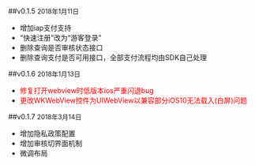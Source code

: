##v0.1.5       <font size = 2>2018年1月11日 </font>

* 增加iap支付支持
* “快速注册”改为“游客登录”
* 删除查询是否审核状态接口
* 删除查询支付是否可用接口，全部支付流程均由SDK自己处理

##v0.1.6       <font size = 2>2018年1月13日 </font>

* <font color=red>修复打开webview时低版本ios严重闪退bug</font>
* <font color=red>更改WKWebView控件为UIWebView以兼容部分iOS10无法载入(白屏)问题</font>

##v0.1.7       <font size = 2>2018年3月14日 </font>

* 增加隐私政策配置
* 增加审核切界面机制
* 微调布局
